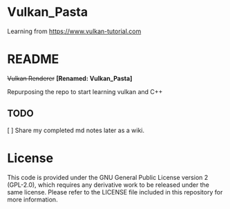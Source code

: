 # Vulkan_Pasta

Learning from https://www.vulkan-tutorial.com


# README

~~Vulkan Renderer~~ **[Renamed: Vulkan_Pasta]**

Repurposing the repo to start learning vulkan and C++ 

## TODO
[ ] Share my completed md notes later as a wiki.

# License

This code is provided under the GNU General Public License version 2 (GPL-2.0), which requires any derivative work to be released under the same license. Please refer to the LICENSE file included in this repository for more information.

